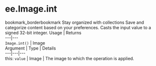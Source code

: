  
#  ee.Image.int
bookmark_borderbookmark Stay organized with collections  Save and categorize content based on your preferences.
Casts the input value to a signed 32-bit integer.
Usage | Returns  
---|---  
`Image.int()` | Image  
Argument | Type | Details  
---|---|---  
this: `value` | Image | The image to which the operation is applied.  
